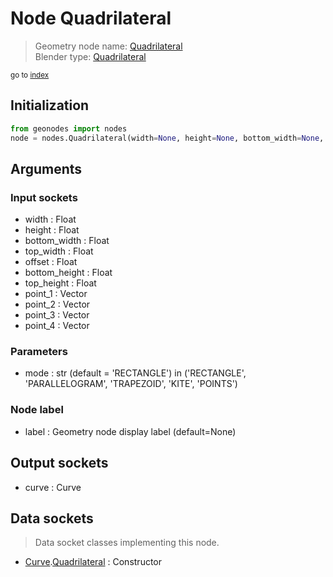 
# Node Quadrilateral

> Geometry node name: [Quadrilateral](https://docs.blender.org/manual/en/latest/modeling/geometry_nodes/curve_primitives/quadrilateral.html)<br>
  Blender type: [Quadrilateral](https://docs.blender.org/api/current/bpy.types.GeometryNodeCurvePrimitiveQuadrilateral.html)
  
<sub>go to [index](/docs/index.md)</sub>

Initialization
--------------
```python
from geonodes import nodes
node = nodes.Quadrilateral(width=None, height=None, bottom_width=None, top_width=None, offset=None, bottom_height=None, top_height=None, point_1=None, point_2=None, point_3=None, point_4=None, mode='RECTANGLE', label=None)
```



## Arguments


### Input sockets

- width : Float
- height : Float
- bottom_width : Float
- top_width : Float
- offset : Float
- bottom_height : Float
- top_height : Float
- point_1 : Vector
- point_2 : Vector
- point_3 : Vector
- point_4 : Vector

### Parameters

- mode : str (default = 'RECTANGLE') in ('RECTANGLE', 'PARALLELOGRAM', 'TRAPEZOID', 'KITE', 'POINTS')

### Node label

- label : Geometry node display label (default=None)

## Output sockets

- curve : Curve

## Data sockets

> Data socket classes implementing this node.
  
  
- [Curve](/docs/sockets/Curve.md).[Quadrilateral](/docs/sockets/Curve.md#quadrilateral) : Constructor
  
